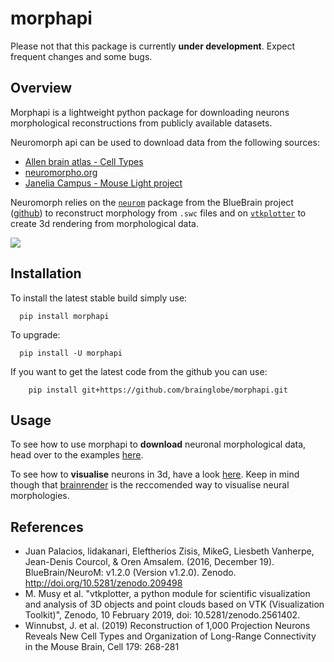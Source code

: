 # morphapi

Please not that this package is currently **under development**. 
Expect frequent changes and some bugs.



## Overview
Morphapi is a lightweight python package for downloading neurons
morphological reconstructions from publicly available datasets. 

Neuromorph api can be used to download data from the following sources:
  * [Allen brain atlas - Cell Types](https://celltypes.brain-map.org/)
  * [neuromorpho.org](http://neuromorpho.org/)
  * [Janelia Campus - Mouse Light project](https://www.janelia.org/project-team/mouselight)

Neuromorph relies on the [`neurom`](https://zenodo.org/record/209498#.XraWUsZ7l24) package from
the BlueBrain project ([github](https://github.com/BlueBrain/NeuroM)) to reconstruct morphology
from `.swc` files and on [`vtkplotter`](https://github.com/marcomusy/vtkplotter) to create 3d
rendering from morphological data.

![](media/exampleneuron.png)

## Installation
To install the latest stable build simply use:
```
  pip install morphapi
```

To upgrade:
```
  pip install -U morphapi
```

If you want to get the latest code from the github you can use:
```
    pip install git+https://github.com/brainglobe/morphapi.git
```


## Usage
To see how to use morphapi to **download** neuronal morphological data, head over to the examples
[here](examples/download).

To see how to **visualise** neurons in 3d, have a look [here](examples/visualise).
Keep in mind though that [brainrender](https://github.com/BrancoLab/BrainRender) is the reccomended way to visualise neural morphologies.







## References
* Juan Palacios, lidakanari, Eleftherios Zisis, MikeG, Liesbeth Vanherpe, Jean-Denis Courcol, & Oren Amsalem. (2016, December 19). BlueBrain/NeuroM: v1.2.0 (Version v1.2.0). Zenodo. http://doi.org/10.5281/zenodo.209498
* M. Musy et al. "vtkplotter, a python module for scientific visualization and analysis of 3D objects and point clouds based on VTK (Visualization Toolkit)", Zenodo, 10 February 2019, doi: 10.5281/zenodo.2561402.
*  Winnubst, J. et al. (2019) Reconstruction of 1,000 Projection Neurons Reveals New Cell Types and Organization of Long-Range Connectivity in the Mouse Brain, Cell 179: 268-281